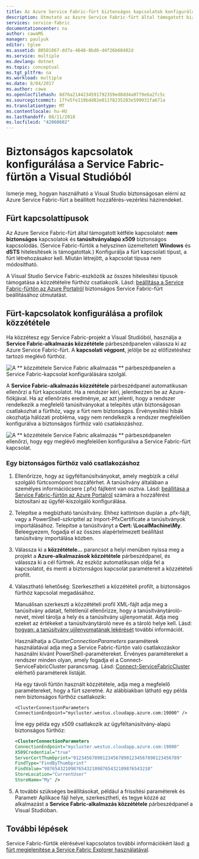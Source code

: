 ```yaml
---
title: Az Azure Service Fabric-fürt biztonságos kapcsolatok konfigurálása |} A Microsoft Docs
description: Útmutató az Azure Service Fabric-fürt által támogatott biztonságos kapcsolatok konfigurálása a Visual Studio használatával.
services: service-fabric
documentationcenter: na
author: cawaMS
manager: paulyuk
editor: tglee
ms.assetid: 80501867-dd7a-4648-8bd6-d4f26b68402d
ms.service: multiple
ms.devlang: dotnet
ms.topic: conceptual
ms.tgt_pltfrm: na
ms.workload: multiple
ms.date: 8/04/2017
ms.author: cawa
ms.openlocfilehash: 8d76a2144234591792359ed8dd4a0779e6a2fc5c
ms.sourcegitcommit: 17fe5fe119bdd82e011f8235283e599931fa671a
ms.translationtype: MT
ms.contentlocale: hu-HU
ms.lasthandoff: 08/11/2018
ms.locfileid: "42060602"
---
```

# <a name="configure-secure-connections-to-a-service-fabric-cluster-from-visual-studio"></a>Biztonságos kapcsolatok konfigurálása a Service Fabric-fürtön a Visual Studióból
Ismerje meg, hogyan használható a Visual Studio biztonságosan elérni az Azure Service Fabric-fürt a beállított hozzáférés-vezérlési házirendeket.

## <a name="cluster-connection-types"></a>Fürt kapcsolattípusok
Az Azure Service Fabric-fürt által támogatott kétféle kapcsolatot: **nem biztonságos** kapcsolatok és **tanúsítványalapú x509** biztonságos kapcsolódás. (Service Fabric-fürtök a helyszínen üzemeltetett **Windows** és **dSTS** hitelesítések is támogatottak.) Konfigurálja a fürt kapcsolati típust, a fürt létrehozásakor kell. Miután létrejött, a kapcsolat típusa nem módosítható.

A Visual Studio Service Fabric-eszközök az összes hitelesítési típusok támogatása a közzétételre fürthöz csatlakozik. Lásd: [beállítása a Service Fabric-fürtön az Azure Portalról](service-fabric-cluster-creation-via-portal.md) biztonságos Service Fabric-fürt beállításához útmutatást.

## <a name="configure-cluster-connections-in-publish-profiles"></a>Fürt-kapcsolatok konfigurálása a profilok közzététele
Ha közzétesz egy Service Fabric-projekt a Visual Studióból, használja a **Service Fabric-alkalmazás közzététele** párbeszédpanelen válassza ki az Azure Service Fabric-fürt. A **kapcsolati végpont**, jelölje be az előfizetéshez tartozó meglévő fürthöz.

![A ** közzététele Service Fabric alkalmazás ** párbeszédpanelen a Service Fabric-kapcsolat konfigurálására szolgál.][publishdialog]

A **Service Fabric-alkalmazás közzététele** párbeszédpanel automatikusan ellenőrzi a fürt kapcsolatot. Ha a rendszer kéri, jelentkezzen be az Azure-fiókjával. Ha az ellenőrzés eredménye, az azt jelenti, hogy a rendszer rendelkezik a megfelelő tanúsítványokat a telepítés után biztonságosan csatlakozhat a fürthöz, vagy a fürt nem biztonságos. Érvényesítési hibák okozhatja hálózati probléma, vagy nem rendelkezik a rendszer megfelelően konfigurálva a biztonságos fürthöz való csatlakozáshoz.

![A ** közzététele Service Fabric alkalmazás ** párbeszédpanelen ellenőrzi, hogy egy meglévő megfelelően konfigurálva a Service Fabric-fürt kapcsolat.][selectsfcluster]

### <a name="to-connect-to-a-secure-cluster"></a>Egy biztonságos fürthöz való csatlakozáshoz
1. Ellenőrizze, hogy az ügyféltanúsítványokat, amely megbízik a célul szolgáló fürtcsomópont hozzáférhet. A tanúsítvány általában a személyes információcsere (.pfx) fájlként van osztva. Lásd: [beállítása a Service Fabric-fürtön az Azure Portalról](service-fabric-cluster-creation-via-portal.md) számára a hozzáférést biztosítani az ügyfél-kiszolgáló konfigurálása.
2. Telepítse a megbízható tanúsítvány. Ehhez kattintson duplán a .pfx-fájlt, vagy a PowerShell-szkripttel az Import-PfxCertificate a tanúsítványok importálásához. Telepítse a tanúsítványt a **Cert: \LocalMachine\My**. Beleegyezem, fogadja el az összes alapértelmezett beállítást tanúsítvány importálása közben.
3. Válassza ki a **közzététele...**  parancsot a helyi menüben nyissa meg a projekt a **Azure-alkalmazások közzététele** párbeszédpanel, és válassza ki a cél fürtnek. Az eszköz automatikusan oldja fel a kapcsolatot, és menti a biztonságos kapcsolat paramétereit a közzétételi profilt.
4. Választható lehetőség: Szerkesztheti a közzétételi profilt, a biztonságos fürthöz kapcsolat megadásához.
   
   Manuálisan szerkeszti a közzétételi profil XML-fájlt adja meg a tanúsítvány adatait, feltétlenül ellenőrizze, hogy a tanúsítványtároló-nevet, mivel tárolja a hely és a tanúsítvány ujjlenyomatát. Adja meg ezeket az értékeket a tanúsítványtároló neve és a tároló helye kell. Lásd: [hogyan: a tanúsítvány ujjlenyomatának lekérését](https://msdn.microsoft.com/library/ms734695\(v=vs.110\).aspx) további információt.
   
   Használhatja a *ClusterConnectionParameters* paraméterek használatával adja meg a Service Fabric-fürtön való csatlakozáskor használni kívánt PowerShell-paramétereket. Érvényes paramétereket a rendszer minden olyan, amely fogadja el a Connect-ServiceFabricCluster parancsmag. Lásd: [Connect-ServiceFabricCluster](https://docs.microsoft.com/powershell/module/servicefabric/connect-servicefabriccluster) elérhető paraméterek listáját.
   
   Ha egy távoli fürtön használt közzététele, adja meg a megfelelő paramétereket, hogy a fürt szeretné. Az alábbiakban látható egy példa nem biztonságos fürthöz csatlakozik:
   
   `<ClusterConnectionParameters ConnectionEndpoint="mycluster.westus.cloudapp.azure.com:19000" />`
   
   Íme egy példa egy x509 csatlakozik az ügyféltanúsítvány-alapú biztonságos fürthöz:
   
   ```xml
   <ClusterConnectionParameters
   ConnectionEndpoint="mycluster.westus.cloudapp.azure.com:19000"
   X509Credential="true"
   ServerCertThumbprint="0123456789012345678901234567890123456789"
   FindType="FindByThumbprint"
   FindValue="9876543210987654321098765432109876543210"
   StoreLocation="CurrentUser"
   StoreName="My" />
   ```
5. A további szükséges beállításokat, például a frissítési paraméterek és Parametr Aplikace fájl helye, szerkesztheti, és tegye közzé az alkalmazást a **Service Fabric-alkalmazás közzététele** párbeszédpanel a Visual Studióban.

## <a name="next-steps"></a>További lépések
Service Fabric-fürtök elérésével kapcsolatos további információkért lásd: [a fürt megjelenítése a Service Fabric Explorer használatával](service-fabric-visualizing-your-cluster.md).

<!--Image references-->
[publishdialog]:./media/service-fabric-visualstudio-configure-secure-connections/publishdialog.png
[selectsfcluster]:./media/service-fabric-visualstudio-configure-secure-connections/selectsfcluster.png
